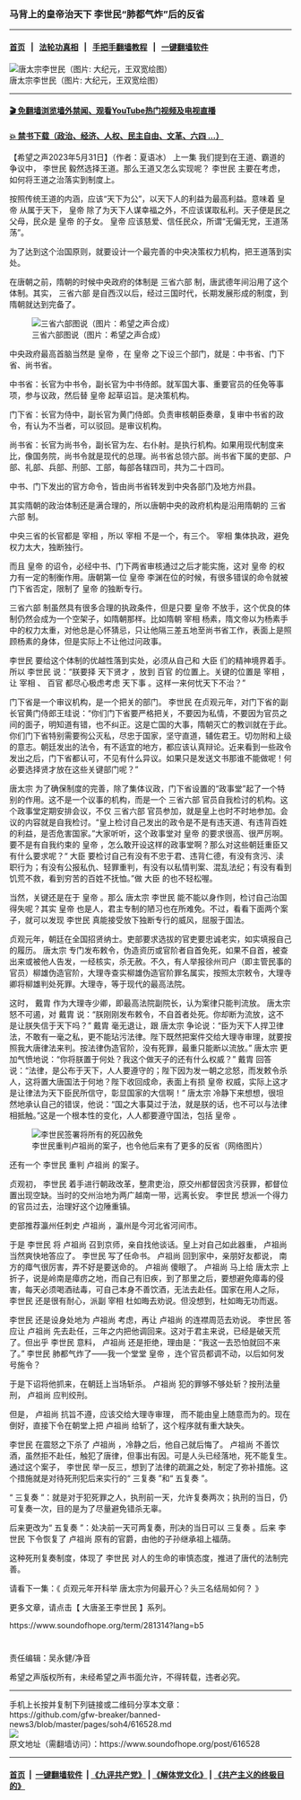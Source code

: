### 马背上的皇帝治天下 李世民“肺都气炸”后的反省
------------------------

#### [首页](https://github.com/gfw-breaker/banned-news3/blob/master/README.md) &nbsp;&nbsp;|&nbsp;&nbsp; [法轮功真相](https://github.com/begood0513/basic/blob/master/README.md)  &nbsp;&nbsp;|&nbsp;&nbsp; [手把手翻墙教程](https://github.com/gfw-breaker/guides/wiki)  &nbsp;&nbsp;|&nbsp;&nbsp; [一键翻墙软件](https://github.com/gfw-breaker/nogfw/blob/master/README.md)  



<div><img alt="唐太宗李世民（图片: 大纪元，王双宽绘图）" src="https://img.soundofhope.org/2023-05/1651423527064-1685556377165.jpg"/>
<br/><figcaption class="caption">
 唐太宗李世民（图片: 大纪元，王双宽绘图）
</figcaption></div><hr/>

#### [ 🎬  免翻墙浏览墙外禁闻、观看YouTube热门视频及电视直播](https://github.com/gfw-breaker/HelloWorld)

#### [ 💥  禁书下载（政治、经济、人权、民主自由、文革、六四 ...）](https://github.com/gfw-breaker/books/blob/master/README.md)

<div><div class="Content__Wrapper sc-1bvya0-0 elmmKw article_body" data-checkusr="" itemprop="articleBody">
 <div id="post_place_1">
 </div>
 <p class="meta-top">
  <span class="meta">
   【希望之声2023年5月31日】（作者：夏语冰）
  </span>
  <ok href="https://www.soundofhope.org/post/564342">
   上一集
  </ok>
  我们提到在王道、霸道的争议中，
  <ok href="/term/5017">
   李世民
  </ok>
  毅然选择王道。那么王道又怎么实现呢？
  <ok href="/term/5017">
   李世民
  </ok>
  主要在考虑，如何将王道之治落实到制度上。
 </p>
 <p>
  按照传统王道的内涵，应该“天下为公”，以天下人的利益为最高利益。意味着
  <ok href="/term/24423">
   皇帝
  </ok>
  从属于天下，
  <ok href="/term/24423">
   皇帝
  </ok>
  除了为天下人谋幸福之外，不应该谋取私利。天子便是民之父母，民众是
  <ok href="/term/24423">
   皇帝
  </ok>
  的子女。
  <ok href="/term/24423">
   皇帝
  </ok>
  应该慈爱、信任民众，所谓“无偏无党，王道荡荡”。
 </p>
 <p>
  为了达到这个治国原则，就要设计一个最完善的中央决策权力机构，把王道落到实处。
 </p>
 <p>
  在唐朝之前，隋朝的时候中央政府的体制是
  <ok href="/term/730522">
   三省六部
  </ok>
  制，唐武德年间沿用了这个体制。其实，
  <ok href="/term/730522">
   三省六部
  </ok>
  是自西汉以后，经过三国时代，长期发展形成的制度，到隋朝就达到完备了。
 </p>
 <figure class="OImage__StyledFigure-sc-1lfley0-0 jWYblU">
  <img alt="​三省六部图说（图片：希望之声合成）" src="https://img.soundofhope.org/2022-05/02-1651724900782.jpg"/>
  <br/><figcaption>
   ​三省六部图说（图片：希望之声合成）
  </figcaption>
 </figure>
 <p>
  中央政府最高首脑当然是
  <ok href="/term/24423">
   皇帝
  </ok>
  ，在
  <ok href="/term/24423">
   皇帝
  </ok>
  之下设三个部门，就是：中书省、门下省、尚书省。
 </p>
 <p>
  中书省：长官为中书令，副长官为中书侍郎。就军国大事、重要官员的任免等事项，参与议政，然后替
  <ok href="/term/24423">
   皇帝
  </ok>
  起草诏旨。是决策机构。
 </p>
 <p>
  门下省：长官为侍中，副长官为黄门侍郎。负责审核朝臣奏章，复审中书省的政令，有认为不当者，可以驳回。是审议机构。
 </p>
 <p>
  尚书省：长官为尚书令，副长官为左、右仆射。是执行机构。如果用现代制度来比，像国务院，尚书令就是现代的总理。尚书省总领六部。尚书省下属的吏部、户部、礼部、兵部、刑部、工部，每部各辖四司，共为二十四司。
 </p>
 <p>
  中书、门下发出的官方命令，皆由尚书省转发到中央各部门及地方州县。
 </p>
 <p>
  其实隋朝的政治体制还是满合理的，所以唐朝中央的政府机构是沿用隋朝的
  <ok href="/term/730522">
   三省六部
  </ok>
  制。
 </p>
 <p>
  中央三省的长官都是
  <ok href="/term/51594">
   宰相
  </ok>
  ，所以
  <ok href="/term/51594">
   宰相
  </ok>
  不是一个，有三个。
  <ok href="/term/51594">
   宰相
  </ok>
  集体执政，避免权力太大，独断独行。
 </p>
 <p>
  而且
  <ok href="/term/24423">
   皇帝
  </ok>
  的诏令，必经中书、门下两省审核通过之后才能实施，这对
  <ok href="/term/24423">
   皇帝
  </ok>
  的权力有一定的制衡作用。唐朝第一位
  <ok href="/term/24423">
   皇帝
  </ok>
  李渊在位的时候，有很多错误的命令就被门下省否定，限制了
  <ok href="/term/24423">
   皇帝
  </ok>
  的独断专行。
 </p>
 <p>
  <ok href="/term/730522">
   三省六部
  </ok>
  制虽然具有很多合理的执政条件，但是只要
  <ok href="/term/24423">
   皇帝
  </ok>
  不放手，这个优良的体制仍然会成为一个空架子，如隋朝那样。比如隋朝
  <ok href="/term/51594">
   宰相
  </ok>
  杨素，隋文帝以为杨素手中的权力太重，对他总是心怀猜忌，只让他隔三差五地至尚书省工作，表面上是照顾杨素的身体，但是实际上不让他过问政事。
 </p>
 <p>
  <ok href="/term/5017">
   李世民
  </ok>
  要给这个体制的优越性落到实处，必须从自己和
  <ok href="/term/260302">
   大臣
  </ok>
  们的精神境界着手。所以
  <ok href="/term/5017">
   李世民
  </ok>
  说：“朕要择
  <ok href="/term/730525">
   天下贤才
  </ok>
  ，放到
  <ok href="/term/730528">
   百官
  </ok>
  的位置上。关键的位置是
  <ok href="/term/51594">
   宰相
  </ok>
  ，让
  <ok href="/term/51594">
   宰相
  </ok>
  、
  <ok href="/term/730528">
   百官
  </ok>
  都尽心极虑考虑
  <ok href="/term/730531">
   天下事
  </ok>
  。这样一来何忧天下不治？”
 </p>
 <p>
  门下省是一个审议机构，是一个把关的部门。
  <ok href="/term/5017">
   李世民
  </ok>
  在贞观元年，对门下省的副长官黄门侍郎王珪说：“你们门下省要严格把关，不要因为私情，不要因为官员之间的面子，明知道有错，也不纠正。这是亡国的大事，隋朝灭亡的教训就在于此。你们门下省特别需要徇公灭私，尽忠于国家，坚守直道，辅佐君王。切勿附和上级的意志。朝廷发出的法令，有不适宜的地方，都应该认真辩论。近来看到一些政令发出之后，门下省都认可，不见有什么异议。如果只是发送文书那谁不能做呢！何必要选择贤才放在这些关键部门呢？”
 </p>
 <p>
  <ok href="/term/11438">
   唐太宗
  </ok>
  为了确保制度的完善，除了集体议政，门下省设置的“政事堂”起了一个特别的作用。这不是一个议事的机构，而是一个
  <ok href="/term/730522">
   三省六部
  </ok>
  官员自我检讨的机构。这个政事堂定期安排会议，不仅
  <ok href="/term/730522">
   三省六部
  </ok>
  官员参加，就是皇上也时不时地参加。会议的内容就是自我检讨。“皇上检讨自己发出的政令是不是有违天道、有违背百姓的利益，是否危害国家。”大家听听，这个政事堂对
  <ok href="/term/24423">
   皇帝
  </ok>
  的要求很高、很严厉啊。要不是有自我约束的
  <ok href="/term/24423">
   皇帝
  </ok>
  ，怎么敢开设这样的政事堂啊？那么对这些朝廷重臣又有什么要求呢？“
  <ok href="/term/260302">
   大臣
  </ok>
  要检讨自己有没有不忠于君、违背仁德，有没有贪污、渎职行为；有没有公报私仇、轻罪重判，有没有以私情判案、混乱法纪；有没有看到饥荒不救，看到穷苦的百姓不抚恤。”做
  <ok href="/term/260302">
   大臣
  </ok>
  的也不轻松喔。
 </p>
 <p>
  当然，关键还是在于
  <ok href="/term/24423">
   皇帝
  </ok>
  。那么
  <ok href="/term/11438">
   唐太宗
  </ok>
  <ok href="/term/5017">
   李世民
  </ok>
  能不能以身作则，检讨自己治国得失呢？其实
  <ok href="/term/24423">
   皇帝
  </ok>
  也是人，君主专制的陋习也在所难免。不过，看看下面两个案子，就可以发现
  <ok href="/term/5017">
   李世民
  </ok>
  真能接受放下独断专行的威风，屈服于国法。
 </p>
 <p>
  贞观元年，朝廷在全国招贤纳士。吏部要求选拔的官吏要忠诚老实，如实填报自己的履历。
  <ok href="/term/11438">
   唐太宗
  </ok>
  专门发布敕令，伪造资历或官阶者自首免死，如果不自首，被查出来或被他人告发，一经核实，杀无赦。不久，有人举报徐州司户（即主管民事的官员）柳雄伪造官阶，大理寺查实柳雄伪造官阶罪名属实，按照太宗敕令，大理寺卿将柳雄判处死罪。大理寺，等于现代的最高法院。
 </p>
 <p>
  这时，
  <ok href="/term/708524">
   戴胄
  </ok>
  作为大理寺少卿，即最高法院副院长，认为案律只能判流放。
  <ok href="/term/11438">
   唐太宗
  </ok>
  怒不可遏，对
  <ok href="/term/708524">
   戴胄
  </ok>
  说：“朕刚刚发布敕令，不自首者处死。你却断为流放，这不是让朕失信于天下吗？”
  <ok href="/term/708524">
   戴胄
  </ok>
  毫无退让，跟
  <ok href="/term/11438">
   唐太宗
  </ok>
  争论说：“臣为天下人捍卫律法，不敢有一毫之私，更不能玷污法律。陛下既然把案件交给大理寺审理，就要按照我大唐律法来判。按法律伪造官阶，没有死罪，最重只能断以流放。”
  <ok href="/term/11438">
   唐太宗
  </ok>
  更加气愤地说：“你将朕置于何处？我这个做天子的还有什么权威？”
  <ok href="/term/708524">
   戴胄
  </ok>
  回答说：“法律，是公布于天下，人人要遵守的；陛下因为发一朝之忿怒，而发敕令杀人，这将置大唐国法于何地？陛下收回成命，表面上有损
  <ok href="/term/24423">
   皇帝
  </ok>
  权威，实际上这才是让律法为天下臣民所信守，彰显国家的大信啊！”
  <ok href="/term/11438">
   唐太宗
  </ok>
  冷静下来想想，很坦然地承认自己的错误，他说：“国之大事莫过于法，就是朕的话，也不可以与法律相抵触。”这是一个根本性的变化，人人都要遵守国法，包括
  <ok href="/term/24423">
   皇帝
  </ok>
  。
 </p>
 <figure class="OImage__StyledFigure-sc-1lfley0-0 jWYblU">
  <img alt="李世民签署将所有的死囚赦免" src="https://img.soundofhope.org/2021-05/1621348947896.jpg"/>
  <br/><figcaption>
   李世民重判卢祖尚的案子，也令他后来有了更多的反省（网络图片）
  </figcaption>
 </figure>
 <p>
  还有一个
  <ok href="/term/5017">
   李世民
  </ok>
  重判
  <ok href="/term/708530">
   卢祖尚
  </ok>
  的案子。
 </p>
 <p>
  贞观初，
  <ok href="/term/5017">
   李世民
  </ok>
  着手进行朝政改革，整肃吏治，原交州都督因贪污获罪，都督位置出现空缺。当时的交州治地为两广越南一带，远离长安。
  <ok href="/term/5017">
   李世民
  </ok>
  想派一个得力的官员过去，治理好这个边陲重镇。
 </p>
 <p>
  吏部推荐瀛州任刺史
  <ok href="/term/708530">
   卢祖尚
  </ok>
  ，瀛州是今河北省河间市。
 </p>
 <p>
  于是
  <ok href="/term/5017">
   李世民
  </ok>
  将
  <ok href="/term/708530">
   卢祖尚
  </ok>
  召到京师，亲自找他谈话。皇上对自己如此器重，
  <ok href="/term/708530">
   卢祖尚
  </ok>
  当然爽快地答应了。
  <ok href="/term/5017">
   李世民
  </ok>
  写了任命书。
  <ok href="/term/708530">
   卢祖尚
  </ok>
  回到家中，亲朋好友都说， 南方的瘴气很厉害，弄不好是要送命的。
  <ok href="/term/708530">
   卢祖尚
  </ok>
  傻眼了。
  <ok href="/term/708530">
   卢祖尚
  </ok>
  马上给
  <ok href="/term/11438">
   唐太宗
  </ok>
  上折子，说是岭南是瘴疠之地，而自己有旧疾，到了那里之后，要想避免瘴毒的侵害，每天必须喝酒祛毒，可自己本身不善饮酒，无法去赴任。国家在用人之际，
  <ok href="/term/5017">
   李世民
  </ok>
  还是很有耐心，派副
  <ok href="/term/51594">
   宰相
  </ok>
  杜如晦去劝说。但没想到，杜如晦无功而返。
 </p>
 <p>
  <ok href="/term/5017">
   李世民
  </ok>
  还是设身处地为
  <ok href="/term/708530">
   卢祖尚
  </ok>
  考虑，再让
  <ok href="/term/708530">
   卢祖尚
  </ok>
  的连襟周范去劝说。
  <ok href="/term/5017">
   李世民
  </ok>
  答应让
  <ok href="/term/708530">
   卢祖尚
  </ok>
  先去赴任，三年之内把他调回来。这对于君主来说，已经是破天荒了。但出乎
  <ok href="/term/5017">
   李世民
  </ok>
  意料，
  <ok href="/term/708530">
   卢祖尚
  </ok>
  还是拒绝，理由是：“我这一去恐怕就回不来了。”
  <ok href="/term/5017">
   李世民
  </ok>
  肺都气炸了——我一个堂堂
  <ok href="/term/24423">
   皇帝
  </ok>
  ，连个官员都调不动，以后如何发号施令？
 </p>
 <p>
  于是下诏将他抓来，在朝廷上当场斩杀。
  <ok href="/term/708530">
   卢祖尚
  </ok>
  犯的罪够不够处斩？按刑法量刑，
  <ok href="/term/708530">
   卢祖尚
  </ok>
  应判绞刑。
 </p>
 <p>
  但是，
  <ok href="/term/708530">
   卢祖尚
  </ok>
  抗旨不遵，应该交给大理寺审理， 而不能由皇上随意而为的。现在倒好，直接下令在朝堂上把
  <ok href="/term/708530">
   卢祖尚
  </ok>
  给斩了，这个程序就有重大缺失。
 </p>
 <p>
  <ok href="/term/5017">
   李世民
  </ok>
  在震怒之下杀了
  <ok href="/term/708530">
   卢祖尚
  </ok>
  ，冷静之后，他自己就后悔了。
  <ok href="/term/708530">
   卢祖尚
  </ok>
  不善饮酒，虽然拒不赴任，触犯了唐律，但事出有因。可是人头已经落地，死不能复生。通过这个案子，
  <ok href="/term/5017">
   李世民
  </ok>
  举一反三，想到了法律的疏漏之处，制定了弥补措施。这个措施就是对待死刑犯后来实行的“
  <ok href="/term/730534">
   三复奏
  </ok>
  ”和“
  <ok href="/term/730537">
   五复奏
  </ok>
  ”。
 </p>
 <p>
  “
  <ok href="/term/730534">
   三复奏
  </ok>
  ”：就是对于犯死罪之人，执刑前一天，允许复奏两次；执刑的当日，仍可复奏一次，目的是为了尽量避免错杀无辜。
 </p>
 <p>
  后来更改为“
  <ok href="/term/730537">
   五复奏
  </ok>
  ”：处决前一天可两复奏，刑决的当日可以
  <ok href="/term/730534">
   三复奏
  </ok>
  。后来
  <ok href="/term/5017">
   李世民
  </ok>
  下令恢复了
  <ok href="/term/708530">
   卢祖尚
  </ok>
  原有的官爵，由他的子孙继承祖上福荫。
 </p>
 <p>
  这种死刑复奏制度，体现了
  <ok href="/term/5017">
   李世民
  </ok>
  对人的生命的审慎态度，推进了唐代的法制完善。
 </p>
 <p>
  请看下一集：《
  <ok href="https://www.soundofhope.org/post/617101?lang=b5">
   贞观元年开科举 唐太宗为何最开心？头三名结局如何？
  </ok>
  》
 </p>
 <p>
  更多文章，请点击【
  <ok href="https://www.soundofhope.org/term/281314">
   大唐圣王李世民
  </ok>
  】系列。
 </p>
 <p>
  <ok href="https://www.soundofhope.org/term/281314?lang=b5">
   https://www.soundofhope.org/term/281314?lang=b5
  </ok>
 </p>
 <h1>
 </h1>
 <p class="meta-btm">
  责任编辑：吴永健/净音
 </p>
 <p class="meta-btm">
  希望之声版权所有，未经希望之声书面允许，不得转载，违者必究。
 </p>
</div>
</div>
<hr/>
手机上长按并复制下列链接或二维码分享本文章：<br/>
https://github.com/gfw-breaker/banned-news3/blob/master/pages/soh4/616528.md <br/>
<a href='https://github.com/gfw-breaker/banned-news3/blob/master/pages/soh4/616528.md'><img src='https://github.com/gfw-breaker/banned-news3/blob/master/pages/soh4/616528.md.png'/></a> <br/>
原文地址（需翻墙访问）：https://www.soundofhope.org/post/616528


------------------------
#### [首页](https://github.com/gfw-breaker/banned-news3/blob/master/README.md) &nbsp;|&nbsp; [一键翻墙软件](https://github.com/gfw-breaker/nogfw/blob/master/README.md) &nbsp;| [《九评共产党》](https://github.com/gfw-breaker/9ping.md/blob/master/README.md#九评之一评共产党是什么) | [《解体党文化》](https://github.com/gfw-breaker/jtdwh.md/blob/master/README.md) | [《共产主义的终极目的》](https://github.com/gfw-breaker/gczydzjmd.md/blob/master/README.md)


<img src='http://gfw-breaker.win/banned-news3/pages/soh4/616528.md' width='0px' height='0px'/>